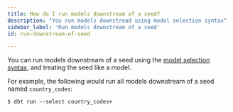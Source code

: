 ```yaml
---
title: How do I run models downstream of a seed?
description: "You run models downstread using model selection syntax"
sidebar_label: 'Run models downstream of a seed'
id: run-downstream-of-seed

---
```


You can run models downstream of a seed using the [model selection syntax](/reference/node-selection/syntax), and treating the seed like a model.

For example, the following would run all models downstream of a seed named `country_codes`:

```shell
$ dbt run --select country_codes+
```
